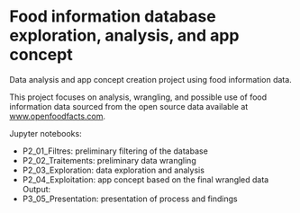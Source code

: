 # Food information database exploration, analysis, and app concept
Data analysis and app concept creation project using food information data.

This project focuses on analysis, wrangling, and possible use of food information data sourced from the open source data available at www.openfoodfacts.com.

Jupyter notebooks:
- P2_01_Filtres: preliminary filtering of the database
- P2_02_Traitements: preliminary data wrangling
- P2_03_Exploration: data exploration and analysis
- P2_04_Exploitation: app concept based on the final wrangled data
Output:
- P3_05_Presentation: presentation of process and findings
